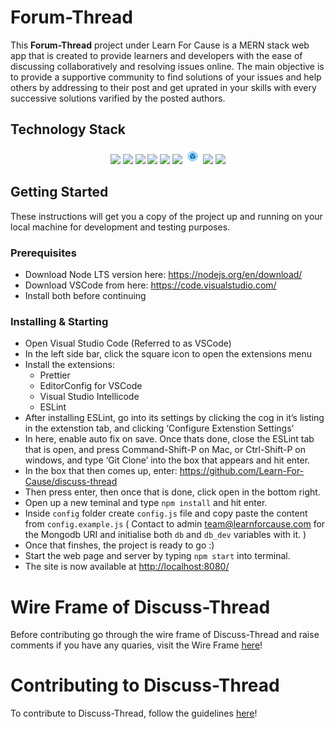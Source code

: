 # Forum-Thread

This **Forum-Thread** project under Learn For Cause is a MERN stack web app that is created to provide learners and developers with the ease of discussing collaboratively and resolving issues online. The main objective is to provide a supportive community to find solutions of your issues and help others by addressing to their post and get uprated in your skills with every successive solutions varified by the posted authors.

<div>
      <h2>Technology Stack</h2>
      <p align ="center">
        <code><img src="https://img.icons8.com/color/48/000000/mongodb.png" width="5%" /></code>
        <code><img src="https://d2eip9sf3oo6c2.cloudfront.net/tags/images/000/000/359/full/expressjslogo.png" width="5%" /></code>
        <code><img src="https://img.icons8.com/color/48/000000/react-native.png" width="5%" /></code>
        <code><img src="https://img.icons8.com/windows/64/26e07f/node-js.png" width="5%"/></code>
        <code><img src="https://img.icons8.com/color/64/000000/git.png" width="5%"/></code>
        <code><img src="https://img.icons8.com/color/64/000000/github.png" width="5%"/></code>
        <code><img src="https://raw.githubusercontent.com/github/explore/80688e429a7d4ef2fca1e82350fe8e3517d3494d/topics/webpack/webpack.png" width="5%"/></code>
        <code><img src="https://img.icons8.com/color/64/000000/bootstrap.png" width="5%"/></code>
        <code><img src="https://img.icons8.com/color/64/000000/sass.png" width="5%"/></code>
      </p>
</div>

## Getting Started

These instructions will get you a copy of the project up and running on your local machine for development and testing purposes.

### Prerequisites

- Download Node LTS version here: <https://nodejs.org/en/download/>
- Download VSCode from here: <https://code.visualstudio.com/>
- Install both before continuing

### Installing & Starting

- Open Visual Studio Code (Referred to as VSCode)
- In the left side bar, click the square icon to open the extensions menu
- Install the extensions:
  - Prettier
  - EditorConfig for VSCode
  - Visual Studio Intellicode
  - ESLint
- After installing ESLint, go into its settings by clicking the cog in it’s listing in the extenstion tab, and clicking ‘Configure Extenstion Settings’
- In here, enable auto fix on save.
Once thats done, close the ESLint tab that is open, and press Command-Shift-P on Mac, or Ctrl-Shift-P on windows, and type ‘Git Clone’ into the box that appears and hit enter.
- In the box that then comes up, enter:
<https://github.com/Learn-For-Cause/discuss-thread>
- Then press enter, then once that is done, click open in the bottom right.
- Open up a new teminal and type `npm install` and hit enter.
- Inside `config` folder create `config.js` file and copy paste the content from `config.example.js` ( Contact to admin [team@learnforcause.com](team@learnforcause.com) for the Mongodb URI and initialise both `db` and `db_dev` variables with it. )
- Once that finshes, the project is ready to go :)
- Start the web page and server by typing `npm start` into terminal.
- The site is now available at <http://localhost:8080/>

# Wire Frame of Discuss-Thread

Before contributing go through the wire frame of Discuss-Thread and raise comments if you have any quaries, visit the Wire Frame [here](https://wireframepro.mockflow.com/view/Mc96bf38ae0b915aea8bf416364d60fab1620850361205)!

# Contributing to Discuss-Thread

To contribute to Discuss-Thread, follow the guidelines [here](./contributing.md)!
